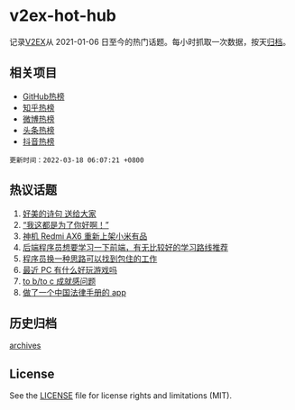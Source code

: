 # v2ex-hot-hub

 记录[V2EX](https://www.v2ex.com/)从 2021-01-06 日至今的热门话题。每小时抓取一次数据，按天[归档](archives)。
 
 ## 相关项目

- [GitHub热榜](https://github.com/lonnyzhang423/github-hot-hub)
- [知乎热榜](https://github.com/lonnyzhang423/zhihu-hot-hub)
- [微博热榜](https://github.com/lonnyzhang423/weibo-hot-hub)
- [头条热榜](https://github.com/lonnyzhang423/toutiao-hot-hub)
- [抖音热榜](https://github.com/lonnyzhang423/douyin-hot-hub)


 `更新时间：2022-03-18 06:07:21 +0800`

## 热议话题

1. [好美的诗句 送给大家](https://www.v2ex.com/t/840950)
1. [“我这都是为了你好啊！”](https://www.v2ex.com/t/841054)
1. [神机 Redmi AX6 重新上架小米有品](https://www.v2ex.com/t/841070)
1. [后端程序员想要学习一下前端，有无比较好的学习路线推荐](https://www.v2ex.com/t/840973)
1. [程序员换一种思路可以找到包住的工作](https://www.v2ex.com/t/840960)
1. [最近 PC 有什么好玩游戏吗](https://www.v2ex.com/t/840994)
1. [to b/to c 成就感问题](https://www.v2ex.com/t/840921)
1. [做了一个中国法律手册的 app](https://www.v2ex.com/t/841041)

## 历史归档

[archives](archives)

## License

See the [LICENSE](LICENSE) file for license rights and limitations (MIT).

